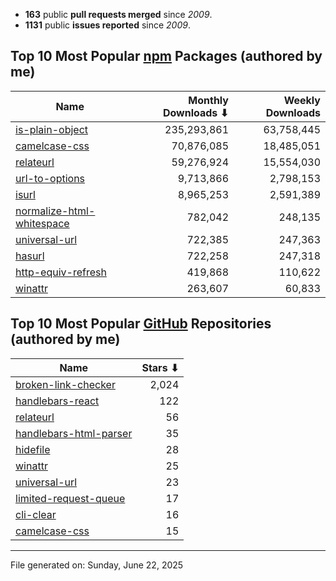 - **163** public **pull requests merged** since *2009*.
- **1131** public **issues reported** since *2009*.

## Top 10 Most Popular [npm](https://npmjs.com) Packages (authored by me)

| Name | Monthly Downloads ⬇ | Weekly Downloads |
| ---- | -------------------: | ---------------: |
| [is-plain-object](https://www.npmjs.com/package/is-plain-object) | 235,293,861 | 63,758,445 |
| [camelcase-css](https://www.npmjs.com/package/camelcase-css) | 70,876,085 | 18,485,051 |
| [relateurl](https://www.npmjs.com/package/relateurl) | 59,276,924 | 15,554,030 |
| [url-to-options](https://www.npmjs.com/package/url-to-options) | 9,713,866 | 2,798,153 |
| [isurl](https://www.npmjs.com/package/isurl) | 8,965,253 | 2,591,389 |
| [normalize-html-whitespace](https://www.npmjs.com/package/normalize-html-whitespace) | 782,042 | 248,135 |
| [universal-url](https://www.npmjs.com/package/universal-url) | 722,385 | 247,363 |
| [hasurl](https://www.npmjs.com/package/hasurl) | 722,258 | 247,318 |
| [http-equiv-refresh](https://www.npmjs.com/package/http-equiv-refresh) | 419,868 | 110,622 |
| [winattr](https://www.npmjs.com/package/winattr) | 263,607 | 60,833 |

## Top 10 Most Popular [GitHub](https://github.com) Repositories (authored by me)

| Name | Stars ⬇ |
| ---- | -------: |
| [broken-link-checker](https://github.com/stevenvachon/broken-link-checker) | 2,024 |
| [handlebars-react](https://github.com/stevenvachon/handlebars-react) | 122 |
| [relateurl](https://github.com/stevenvachon/relateurl) | 56 |
| [handlebars-html-parser](https://github.com/stevenvachon/handlebars-html-parser) | 35 |
| [hidefile](https://github.com/stevenvachon/hidefile) | 28 |
| [winattr](https://github.com/stevenvachon/winattr) | 25 |
| [universal-url](https://github.com/stevenvachon/universal-url) | 23 |
| [limited-request-queue](https://github.com/stevenvachon/limited-request-queue) | 17 |
| [cli-clear](https://github.com/stevenvachon/cli-clear) | 16 |
| [camelcase-css](https://github.com/stevenvachon/camelcase-css) | 15 |

---
File generated on: Sunday, June 22, 2025